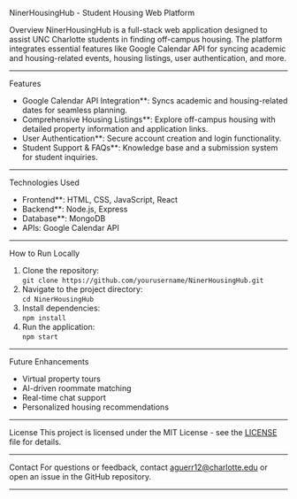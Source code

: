  NinerHousingHub - Student Housing Web Platform

Overview 
NinerHousingHub is a full-stack web application designed to assist UNC Charlotte students in finding off-campus housing. The platform integrates essential features like Google Calendar API for syncing academic and housing-related events, housing listings, user authentication, and more.

---

 Features
- Google Calendar API Integration**: Syncs academic and housing-related dates for seamless planning.
- Comprehensive Housing Listings**: Explore off-campus housing with detailed property information and application links.
- User Authentication**: Secure account creation and login functionality.
- Student Support & FAQs**: Knowledge base and a submission system for student inquiries.

---

 Technologies Used
- Frontend**: HTML, CSS, JavaScript, React
- Backend**: Node.js, Express
- Database**: MongoDB
- APIs: Google Calendar API

---

 How to Run Locally
1. Clone the repository:  
   `git clone https://github.com/yourusername/NinerHousingHub.git`
2. Navigate to the project directory:  
   `cd NinerHousingHub`
3. Install dependencies:  
   `npm install`
4. Run the application:  
   `npm start`

---

 Future Enhancements
- Virtual property tours
- AI-driven roommate matching
- Real-time chat support
- Personalized housing recommendations

---

 License
This project is licensed under the MIT License - see the [LICENSE](LICENSE) file for details.

---

 Contact
For questions or feedback, contact aguerr12@charlotte.edu or open an issue in the GitHub repository.

---
